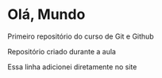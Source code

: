 # Olá, Mundo
 Primeiro repositório do curso de Git e Github

 Repositório criado durante a aula
 
 Essa linha adicionei diretamente no site
